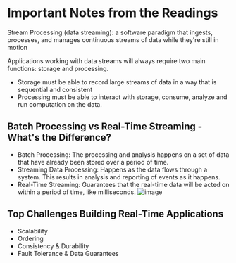 # Important Notes from the Readings
Stream Processing (data streaming): a software paradigm that ingests, processes, and manages continuous streams of data while they're still in motion

Applications working with data streams will always require two main functions: storage and processing.
- Storage must be able to record large streams of data in a way that is sequential and consistent
- Processing must be able to interact with storage, consume, analyze and run computation on the data.

## Batch Processing vs Real-Time Streaming - What's the Difference?
- Batch Processing: The processing and analysis happens on a set of data that have already been stored over a period of time.
- Streaming Data Processing: Happens as the data flows through a system. This results in analysis and reporting of events as it happens.
- Real-Time Streaming: Guarantees that the real-time data will be acted on within a period of time, like milliseconds.
  ![image](https://github.com/acteare/StreamingData_Mod_1/assets/111468772/9ea41cf3-8346-402c-af84-84a97de36dc1)

## Top Challenges Building Real-Time Applications
- Scalability
- Ordering
- Consistency & Durability
- Fault Tolerance & Data Guarantees
